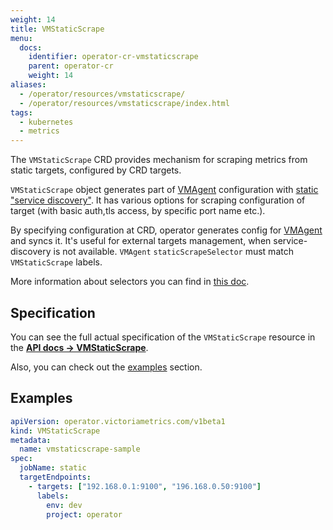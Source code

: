 ```yaml
---
weight: 14
title: VMStaticScrape
menu:
  docs:
    identifier: operator-cr-vmstaticscrape
    parent: operator-cr
    weight: 14
aliases:
  - /operator/resources/vmstaticscrape/
  - /operator/resources/vmstaticscrape/index.html
tags:
  - kubernetes
  - metrics
---
```

The `VMStaticScrape` CRD provides mechanism for scraping metrics from static targets, configured by CRD targets.

`VMStaticScrape` object generates part of [VMAgent](https://docs.victoriametrics.com/operator/resources/vmagent/) 
configuration with [static "service discovery"](https://docs.victoriametrics.com/victoriametrics/sd_configs/#static_configs).
It has various options for scraping configuration of target (with basic auth,tls access, by specific port name etc.).

By specifying configuration at CRD, operator generates config 
for [VMAgent](https://docs.victoriametrics.com/operator/resources/vmagent/) and syncs it. 
It's useful for external targets management, when service-discovery is not available. 
`VMAgent` `staticScrapeSelector` must match `VMStaticScrape` labels.

More information about selectors you can find in [this doc](https://docs.victoriametrics.com/operator/resources/vmagent/#scraping).

## Specification

You can see the full actual specification of the `VMStaticScrape` resource in
the **[API docs -> VMStaticScrape](https://docs.victoriametrics.com/operator/api/#vmstaticscrape)**.

Also, you can check out the [examples](https://docs.victoriametrics.com/operator/resources/vmstaticscrape/#examples) section.

## Examples

```yaml
apiVersion: operator.victoriametrics.com/v1beta1
kind: VMStaticScrape
metadata:
  name: vmstaticscrape-sample
spec:
  jobName: static
  targetEndpoints:
    - targets: ["192.168.0.1:9100", "196.168.0.50:9100"]
      labels:
        env: dev
        project: operator
```
